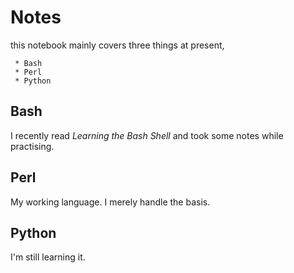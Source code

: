 # Notes
this notebook mainly covers three things at present,  

	 * Bash
	 * Perl
	 * Python

## Bash
I recently read *Learning the Bash Shell* and took some notes while practising.
## Perl
My working language. I merely handle the basis.
## Python
I'm still learning it.
